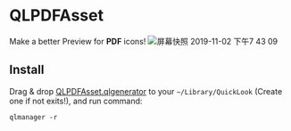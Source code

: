 # QLPDFAsset

Make a better Preview for **PDF** icons!
![屏幕快照 2019-11-02 下午7 43 09](https://user-images.githubusercontent.com/1250207/68070435-28f5ab80-fda9-11e9-9627-c7ead3905794.png)

## Install
Drag & drop [QLPDFAsset.qlgenerator](https://github.com/rickytan/QLPDFAsset/releases/latest) to your `~/Library/QuickLook` (Create one if not exits!), and run command:
```shell
qlmanager -r
```
